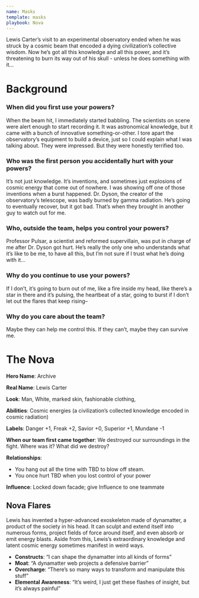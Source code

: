 ```yaml
---
name: Masks
template: masks
playbook: Nova
---
```


Lewis Carter’s visit to an experimental observatory ended when he was struck by a cosmic beam that encoded a dying civilization’s collective wisdom. Now he’s got all this knowledge and all this power, and it’s threatening to burn its way out of his skull - unless he does something with it…

# Background

### When did you first use your powers?

When the beam hit, I immediately started babbling. The scientists on scene were alert enough to start recording it. It was astronomical knowledge, but it came with a bunch of innovative something-or-other. I tore apart the observatory’s equipment to build a device, just so I could explain what I was talking about. They were impressed. But they were honestly terrified too.

### Who was the first person you accidentally hurt with your powers?

It’s not just knowledge. It’s inventions, and sometimes just explosions of cosmic energy that come out of nowhere. I was showing off one of those inventions when a burst happened. Dr. Dyson, the creator of the observatory’s telescope, was badly burned by gamma radiation. He’s going to eventually recover, but it got bad. That’s when they brought in another guy to watch out for me.

### Who, outside the team, helps you control your powers?

Professor Pulsar, a scientist and reformed supervillain, was put in charge of me after Dr. Dyson got hurt. He’s really the only one who understands what it’s like to be me, to have all this, but I’m not sure if I trust what he’s doing with it…

### Why do you continue to use your powers?

If I don’t, it’s going to burn out of me, like a fire inside my head, like there’s a star in there and it’s pulsing, the heartbeat of a star, going to burst if I don’t let out the flares that keep rising–

### Why do you care about the team?

Maybe they can help me control this. If they can’t, maybe they can survive me.

# The Nova

**Hero Name**: Archive

**Real Name**: Lewis Carter

**Look**: Man, White, marked skin, fashionable clothing,

**Abilities**: Cosmic energies (a civilization’s collected knowledge encoded in cosmic radiation)

**Labels**: Danger +1, Freak +2, Savior +0, Superior +1, Mundane -1

**When our team first came together**: We destroyed our surroundings in the fight. Where was it? What did we destroy?

**Relationships**:

* You hang out all the time with TBD to blow off steam.
* You once hurt TBD when you lost control of your power

**Influence**: Locked down facade; give Influence to one teammate

## Nova Flares

Lewis has invented a hyper-advanced exoskeleton made of dynamatter, a product of the society in his head. It can sculpt and extend itself into numerous forms, project fields of force around itself, and even absorb or emit energy blasts. Aside from this, Lewis’s extraordinary knowledge and latent cosmic energy sometimes manifest in weird ways.

* **Constructs**: “I can shape the dynamatter into all kinds of forms”
* **Moat**: “A dynamatter web projects a defensive barrier”
* **Overcharge**: “There’s so many ways to transform and manipulate this stuff”
* **Elemental Awareness**: “It’s weird, I just get these flashes of insight, but it’s always painful”